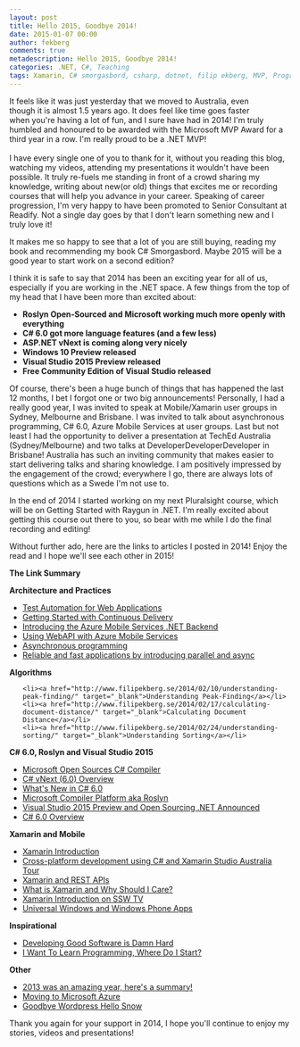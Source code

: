 ```yaml
---
layout: post
title: Hello 2015, Goodbye 2014!
date: 2015-01-07 00:00
author: fekberg
comments: true
metadescription: Hello 2015, Goodbye 2014!
categories: .NET, C#, Teaching
tags: Xamarin, C# smorgasbord, csharp, dotnet, filip ekberg, MVP, Programming, Readify, Async, Await, Async and Await, VS2015, Visual Studio, Open-Source, Open Source, roslyn, roslyn ctp, self-publishing, Sydney,  2014, 2015, Algorithms, Parallel programming, Universal Apps, Apps, TechEd Australia, Peak Finding, Document Distance
---
```


<img src="http://cdn.filipekberg.se/fekberg-blog/wp-content/uploads/2013/01/MVP_Logo_Small.png" alt=""  style="float: right; padding: 20px;" />It feels like it was just yesterday that we moved to Australia, even though it is almost 1.5 years ago. It does feel like time goes faster when you're having a lot of fun, and I sure have had in 2014! I'm truly humbled and honoured to be awarded with the Microsoft MVP Award for a third year in a row. I'm really proud to be a .NET MVP!<br/><br/>I have every single one of you to thank for it, without you reading this blog, watching my videos, attending my presentations it wouldn't have been possible. It truly re-fuels me standing in front of a crowd sharing my knowledge, writing about new(or old) things that excites me or recording courses that will help you advance in your career. Speaking of career progression, I'm very happy to have been promoted to Senior Consultant at Readify. Not a single day goes by that I don't learn something new and I truly love it!<!--excerpt-->

It makes me so happy to see that a lot of you are still buying, reading my book and recommending my book C# Smorgasbord. Maybe 2015 will be a good year to start work on a second edition? 

I think it is safe to say that 2014 has been an exciting year for all of us, especially if you are working in the .NET space. A few things from the top of my head that I have been more than excited about:

<ul>
	<li><strong>Roslyn Open-Sourced and Microsoft working much more openly with everything</strong></li>
	<li><strong>C# 6.0 got more language features (and a few less)</strong></li>
	<li><strong>ASP.NET vNext is coming along very nicely</strong></li>
	<li><strong>Windows 10 Preview released</strong></li>
	<li><strong>Visual Studio 2015 Preview released</strong></li>
	<li><strong>Free Community Edition of Visual Studio released</strong></li>
</ul>

Of course, there's been a huge bunch of things that has happened the last 12 months, I bet I forgot one or two big announcements! Personally, I had a really good year, I was invited to speak at Mobile/Xamarin user groups in Sydney, Melbourne and Brisbane. I was invited to talk about asynchronous programming, C# 6.0, Azure Mobile Services at user groups. Last but not least I had the opportunity to deliver a presentation at TechEd Australia (Sydney/Melbourne) and two talks at DeveloperDeveloperDeveloper in Brisbane! Australia has such an inviting community that makes easier to start delivering talks and sharing knowledge. I am positively impressed by the engagement of the crowd; everywhere I go, there are always lots of questions which as a Swede I'm not use to.

In the end of 2014 I started working on my next Pluralsight course, which will be on Getting Started with Raygun in .NET. I'm really excited about getting this course out there to you, so bear with me while I do the final recording and editing!

Without further ado, here are the links to articles I posted in 2014! Enjoy the read and I hope we'll see each other in 2015!

<strong>The Link Summary</strong>

<strong>Architecture and Practices</strong>
<ul>
	<li><a href="http://www.filipekberg.se/2014/01/30/test-automation-web-applications/" target="_blank">Test Automation for Web Applications</a></li>
	<li><a href="http://www.filipekberg.se/2014/11/04/getting-started-with-continuous-delivery/" target="_blank">Getting Started with Continuous Delivery</a></li>
	<li><a href="http://www.filipekberg.se/2014/11/05/microsoft-azure-mobile-services-powered-by-dotnet/" target="_blank">Introducing the Azure Mobile Services .NET Backend</a></li>
	<li><a href="http://www.filipekberg.se/2014/12/14/using-webapi-with-azure-mobile-services/" target="_blank">Using WebAPI with Azure Mobile Services</a></li>
	<li><a href="http://www.filipekberg.se/2014/06/12/asynchronous-programming/" target="_blank">Asynchronous programming</a></li>
	<li><a href="http://www.filipekberg.se/2014/03/04/reliable-fast-applications-introducing-parallel-async/" target="_blank">Reliable and fast applications by introducing parallel and async</a></li>
</ul>

<strong>Algorithms</strong>
<ul>

	<li><a href="http://www.filipekberg.se/2014/02/10/understanding-peak-finding/" target="_blank">Understanding Peak-Finding</a></li>
	<li><a href="http://www.filipekberg.se/2014/02/17/calculating-document-distance/" target="_blank">Calculating Document Distance</a></li>
	<li><a href="http://www.filipekberg.se/2014/02/24/understanding-sorting/" target="_blank">Understanding Sorting</a></li>

</ul>

<strong>C# 6.0, Roslyn and Visual Studio 2015</strong>
<ul>
	<li><a href="http://www.filipekberg.se/2014/04/04/microsoft-open-sources-c-compiler/" target="_blank">Microsoft Open Sources C# Compiler</a></li>
	<li><a href="http://www.filipekberg.se/2014/09/12/csharp-vnext-6-0-overview/" target="_blank">C# vNext (6.0) Overview</a></li>
	<li><a href="http://www.filipekberg.se/2014/09/23/whats-new-in-csharp-6-0/" target="_blank">What's New in C# 6.0</a></li>
	<li><a href="http://www.filipekberg.se/2014/10/31/microsoft-compiler-platform-aka-roslyn/" target="_blank">Microsoft Compiler Platform aka Roslyn</a></li>
	<li><a href="http://www.filipekberg.se/2014/11/12/visual-studio-2015-preview-and-open-sourcing-dotnet-announced/" target="_blank">Visual Studio 2015 Preview and Open Sourcing .NET Announced</a></li>
	<li><a href="http://www.filipekberg.se/2014/12/10/csharp-6-0/" target="_blank">C# 6.0 Overview</a></li>
</ul>

<strong>Xamarin and Mobile</strong>
<ul>
	<li><a href="http://www.filipekberg.se/2014/03/26/xamarin-introduction/" target="_blank">Xamarin Introduction</a></li>
	<li><a href="http://www.filipekberg.se/2014/04/04/cross-platform-development-using-c-and-xamarin-studio-australia-tour/" target="_blank">Cross-platform development using C# and Xamarin Studio Australia Tour</a></li>
	<li><a href="http://www.filipekberg.se/2014/04/11/xamarin-rest-apis/" target="_blank">Xamarin and REST APIs</a></li>
	<li><a href="http://www.filipekberg.se/2014/07/02/what-is-xamarin-and-why-should-i-care/" target="_blank">What is Xamarin and Why Should I Care?</a></li>
	<li><a href="http://www.filipekberg.se/2014/08/31/xamarin-introduction-on-ssw-tv/" target="_blank">Xamarin Introduction on SSW TV</a></li>
	<li><a href="http://www.filipekberg.se/2014/04/29/universal-windows-windows-phone-apps/" target="_blank">Universal Windows and Windows Phone Apps</a></li>
</ul>

<strong>Inspirational</strong>
<ul>
	<li><a href="http://www.filipekberg.se/2014/01/29/developing-good-software-damn-hard/" target="_blank">Developing Good Software is Damn Hard</a></li>
	<li><a href="http://www.filipekberg.se/2014/05/28/i-want-to-learn-programming-where-do-i-start/" target="_blank">I Want To Learn Programming, Where Do I Start?</a></li>
</ul>


<strong>Other</strong>
<ul>
	<li><a href="http://www.filipekberg.se/2014/01/01/2013-amazing-year-heres-summary/" target="_blank">2013 was an amazing year, here's a summary!</a></li>
	<li><a href="http://www.filipekberg.se/2014/05/20/moving-microsoft-azure/" target="_blank">Moving to Microsoft Azure</a></li>
	<li><a href="http://www.filipekberg.se/2014/05/21/goodbye-wordpress-hello-snow/" target="_blank">Goodbye Wordpress Hello Snow</a></li>
</ul>

Thank you again for your support in 2014, I hope you'll continue to enjoy my stories, videos and presentations!
